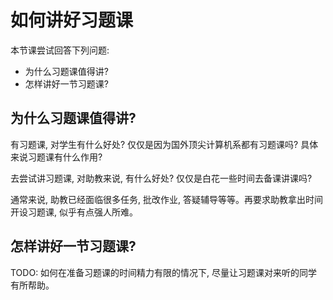 # 如何讲好习题课

本节课尝试回答下列问题:

- 为什么习题课值得讲?
- 怎样讲好一节习题课?

## 为什么习题课值得讲?

有习题课, 对学生有什么好处? 仅仅是因为国外顶尖计算机系都有习题课吗? 具体来说习题课有什么作用?

去尝试讲习题课, 对助教来说, 有什么好处? 仅仅是白花一些时间去备课讲课吗?

通常来说, 助教已经面临很多任务, 批改作业, 答疑辅导等等。再要求助教拿出时间开设习题课, 似乎有点强人所难。

## 怎样讲好一节习题课?

TODO: 如何在准备习题课的时间精力有限的情况下, 尽量让习题课对来听的同学有所帮助。